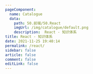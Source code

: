 ```yaml
---
pageComponent: 
  name: Catalogue
  data: 
    path: 50.前端/50.React
    imgUrl: /img/catalogue/default.png
    description:  React - 知识体系
title: React - 知识体系
date: 2021-11-25 19:40:14
permalink: /react/
sidebar: false
article: false
comment: false
editLink: false
---
```

